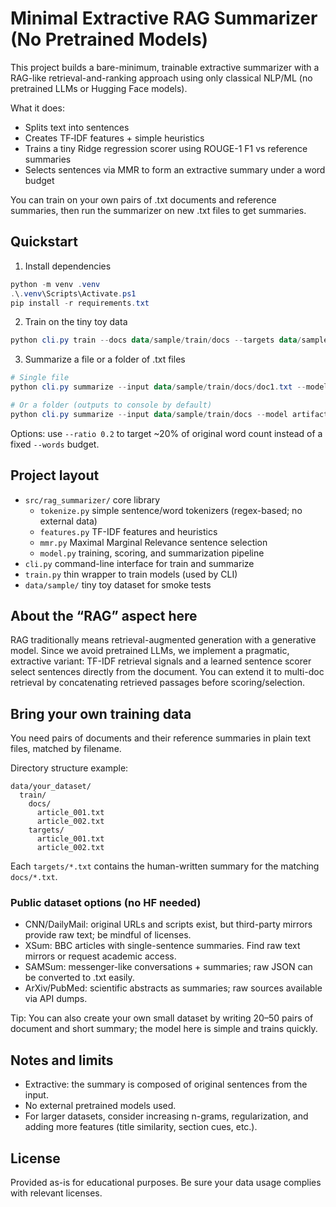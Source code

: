# Minimal Extractive RAG Summarizer (No Pretrained Models)

This project builds a bare-minimum, trainable extractive summarizer with a RAG-like retrieval-and-ranking approach using only classical NLP/ML (no pretrained LLMs or Hugging Face models).

What it does:
- Splits text into sentences
- Creates TF‑IDF features + simple heuristics
- Trains a tiny Ridge regression scorer using ROUGE-1 F1 vs reference summaries
- Selects sentences via MMR to form an extractive summary under a word budget

You can train on your own pairs of .txt documents and reference summaries, then run the summarizer on new .txt files to get summaries.

## Quickstart

1) Install dependencies

```powershell
python -m venv .venv
.\.venv\Scripts\Activate.ps1
pip install -r requirements.txt
```

2) Train on the tiny toy data

```powershell
python cli.py train --docs data/sample/train/docs --targets data/sample/train/targets --out artifacts\model
```

3) Summarize a file or a folder of .txt files

```powershell
# Single file
python cli.py summarize --input data/sample/train/docs/doc1.txt --model artifacts\model --words 80

# Or a folder (outputs to console by default)
python cli.py summarize --input data/sample/train/docs --model artifacts\model --words 80
```

Options: use `--ratio 0.2` to target ~20% of original word count instead of a fixed `--words` budget.

## Project layout

- `src/rag_summarizer/` core library
  - `tokenize.py` simple sentence/word tokenizers (regex-based; no external data)
  - `features.py` TF-IDF features and heuristics
  - `mmr.py` Maximal Marginal Relevance sentence selection
  - `model.py` training, scoring, and summarization pipeline
- `cli.py` command-line interface for train and summarize
- `train.py` thin wrapper to train models (used by CLI)
- `data/sample/` tiny toy dataset for smoke tests

## About the “RAG” aspect here

RAG traditionally means retrieval-augmented generation with a generative model. Since we avoid pretrained LLMs, we implement a pragmatic, extractive variant: TF-IDF retrieval signals and a learned sentence scorer select sentences directly from the document. You can extend it to multi-doc retrieval by concatenating retrieved passages before scoring/selection.

## Bring your own training data

You need pairs of documents and their reference summaries in plain text files, matched by filename.

Directory structure example:

```
data/your_dataset/
  train/
    docs/
      article_001.txt
      article_002.txt
    targets/
      article_001.txt
      article_002.txt
```

Each `targets/*.txt` contains the human-written summary for the matching `docs/*.txt`.

### Public dataset options (no HF needed)
- CNN/DailyMail: original URLs and scripts exist, but third-party mirrors provide raw text; be mindful of licenses.
- XSum: BBC articles with single-sentence summaries. Find raw text mirrors or request academic access.
- SAMSum: messenger-like conversations + summaries; raw JSON can be converted to .txt easily.
- ArXiv/PubMed: scientific abstracts as summaries; raw sources available via API dumps.

Tip: You can also create your own small dataset by writing 20–50 pairs of document and short summary; the model here is simple and trains quickly.

## Notes and limits
- Extractive: the summary is composed of original sentences from the input.
- No external pretrained models used.
- For larger datasets, consider increasing n-grams, regularization, and adding more features (title similarity, section cues, etc.).

## License
Provided as-is for educational purposes. Be sure your data usage complies with relevant licenses.
